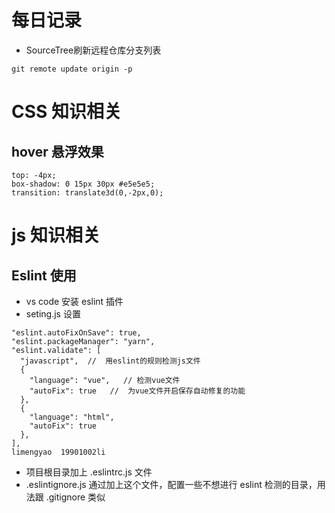 # 每日记录

+ SourceTree刷新远程仓库分支列表
```
git remote update origin -p
```
# CSS 知识相关
## hover 悬浮效果
    top: -4px;
    box-shadow: 0 15px 30px #e5e5e5;
    transition: translate3d(0,-2px,0);

# js 知识相关

## Eslint 使用
- vs code 安装 eslint 插件
- seting.js 设置
```
"eslint.autoFixOnSave": true,
"eslint.packageManager": "yarn",
"eslint.validate": [
  "javascript",  //  用eslint的规则检测js文件
  {
    "language": "vue",   // 检测vue文件
    "autoFix": true   //  为vue文件开启保存自动修复的功能
  },
  {
    "language": "html",
    "autoFix": true
  },
],
limengyao  19901002li
```
- 项目根目录加上 .eslintrc.js 文件
-  .eslintignore.js 通过加上这个文件，配置一些不想进行 eslint 检测的目录，用法跟 .gitignore 类似


